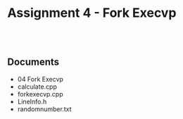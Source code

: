 # Assignment 4 - Fork Execvp

<br></br>
## Documents
- 04 Fork Execvp
- calculate.cpp
- forkexecvp.cpp
- LineInfo.h
- randomnumber.txt
